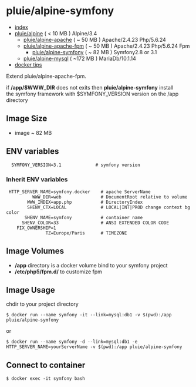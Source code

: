 # pluie/alpine-symfony

- [index][1]
- [pluie/alpine][2]                       ( < 10 MB ) Alpine/3.4
    - [pluie/alpine-apache][3]            ( ~ 50 MB ) Apache/2.4.23 Php/5.6.24
    - [pluie/alpine-apache-fpm][7]        ( ~ 50 MB ) Apache/2.4.23 Php/5.6.24 Fpm
        - [pluie/alpine-symfony][6]       ( ~ 82 MB ) Symfony2.8 or 3.1
    - [pluie/alpine-mysql][4]             ( ~172 MB ) MariaDb/10.1.14
- [docker tips][5]

Extend pluie/alpine-apache-fpm.
  
if __/app/$WWW_DIR__ does not exits then __pluie/alpine-symfony__ install  
the symfony framework with $SYMFONY_VERSION version on the /app directory

## Image Size

- image ~ 82 MB

## ENV variables

```
  SYMFONY_VERSION=3.1             # symfony version
```

### Inherit ENV variables

```
 HTTP_SERVER_NAME=symfony.docker    # apache ServerName  
          WWW_DIR=web               # DocumentRoot relative to volume  
        WWW_INDEX=app.php           # DirectoryIndex
        SHENV_CTX=LOCAL             # LOCAL|INT|PROD change context bg color
       SHENV_NAME=symfony           # container name 
      SHENV_COLOR=33                # ANSI EXTENDED COLOR CODE
    FIX_OWNERSHIP=1
               TZ=Europe/Paris      # TIMEZONE
```

## Image Volumes

- __/app__ directory is a docker volume bind to your symfony project
- __/etc/php5/fpm.d/__ to customize fpm 


## Image Usage

chdir to your project directory
```
$ docker run --name symfony -it --link=mysql:db1 -v $(pwd):/app pluie/alpine-symfony
```
or
```
$ docker run --name symfony -d --link=mysql:db1 -e HTTP_SERVER_NAME=yourServerName -v $(pwd):/app pluie/alpine-symfony
```

## Connect to container

```
$ docker exec -it symfony bash
```

 [1]: https://github.com/pluie-org/docker-images
 [2]: https://github.com/pluie-org/docker-images/tree/master/pluie/alpine
 [3]: https://github.com/pluie-org/docker-images/tree/master/pluie/alpine-apache
 [4]: https://github.com/pluie-org/docker-images/tree/master/pluie/alpine-mysql
 [7]: https://github.com/pluie-org/docker-images/tree/master/pluie/alpine-apache-fpm
 [5]: https://github.com/pluie-org/docker-images/blob/master/DOCKER.md
 [6]: https://github.com/pluie-org/docker-images/tree/master/pluie/alpine-symfony
